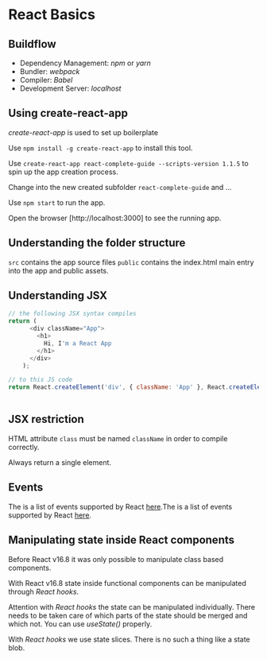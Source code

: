 # React Basics

## Buildflow

- Dependency Management: _npm_ or _yarn_
- Bundler: _webpack_
- Compiler: _Babel_ 
- Development Server: _localhost_

## Using create-react-app

_create-react-app_ is used to set up boilerplate

Use `npm install -g create-react-app` to install this tool.

Use `create-react-app react-complete-guide --scripts-version 1.1.5` to spin up the app creation process.

Change into the new created subfolder `react-complete-guide` and ...

Use `npm start` to run the app.

Open the browser [http://localhost:3000] to see the running app.

## Understanding the folder structure

`src` contains the app source files
`public` contains the index.html main entry into the app and public assets.

## Understanding JSX

~~~js
// the following JSX syntax compiles
return (
      <div className="App">
        <h1>
          Hi, I'm a React App
        </h1>
      </div>
    );

// to this JS code
return React.createElement('div', { className: 'App' }, React.createElement('h1', null, 'Hi, I\'m a React App'));
   
~~~

## JSX restriction

HTML attribute `class` must be named `className` in order to compile correctly.

Always return a single element.

## Events

The is a list of events supported by React [here](https://reactjs.org/docs/events.html#supported-events).The is a list of events supported by React [here](https://reactjs.org/docs/events.html#supported-events).

## Manipulating state inside React components

Before React v16.8 it was only possible to manipulate class based components.

With React v16.8 state inside functional components can be manipulated through _React hooks_.

Attention with _React hooks_ the state can be manipulated individually. There needs to be taken care of which parts of the state should be merged and which not. You can use _useState()_ properly.

With _React hooks_ we use state slices. There is no such a thing like a state blob.
